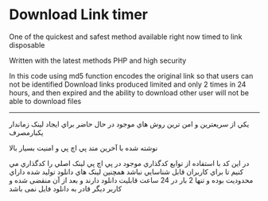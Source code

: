 # Download Link timer

One of the quickest and safest method available right now timed to link disposable

Written with the latest methods PHP and high security

In this code using md5 function encodes the original link so that users can not be identified
Download links produced limited and only 2 times in 24 hours, and then expired and the ability to download other user will not be able to download files

********************************************************************************

يکي از سريعترين و امن ترين روش هاي موجود در حال حاضر براي ايجاد لينک زماندار يکبارمصرف

نوشته شده با آخرين متد پي اچ پي و امنيت بسيار بالا

در اين کد با استفاده از توابع کدگذاري موجود در پي اچ پي لينک اصلي را کدگذاري مي کنيم تا براي کاربران قابل شناسايي نباشد همچنين لينک هاي دانلود توليد شده داراي محدوديت بوده و تنها 2 بار در 24 ساعت قابليت دانلود دارند و بعد از آن منقضی شده و کاربر دیگر قادر به دانلود فایل نمی باشد
